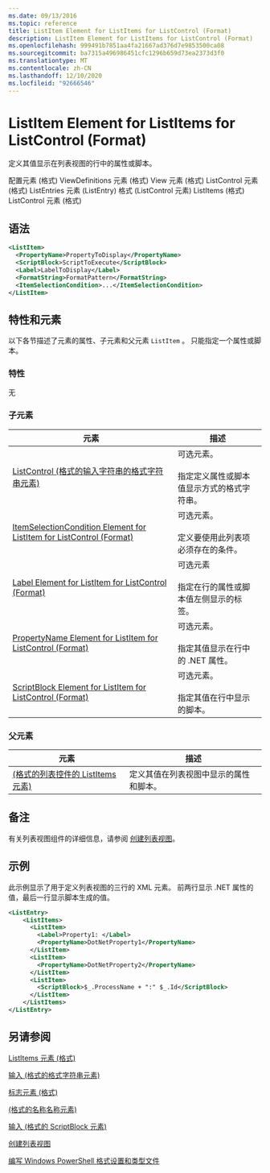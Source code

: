 ```yaml
---
ms.date: 09/13/2016
ms.topic: reference
title: ListItem Element for ListItems for ListControl (Format)
description: ListItem Element for ListItems for ListControl (Format)
ms.openlocfilehash: 999491b7851aa4fa21667ad376d7e9853500ca08
ms.sourcegitcommit: ba7315a496986451cfc1296b659d73ea2373d3f0
ms.translationtype: MT
ms.contentlocale: zh-CN
ms.lasthandoff: 12/10/2020
ms.locfileid: "92666546"
---
```

# <a name="listitem-element-for-listitems-for-listcontrol-format"></a>ListItem Element for ListItems for ListControl (Format)

定义其值显示在列表视图的行中的属性或脚本。

配置元素 (格式) ViewDefinitions 元素 (格式) View 元素 (格式) ListControl 元素 (格式) ListEntries 元素 (ListEntry) 格式 (ListControl 元素) ListItems (格式) ListControl 元素 (格式) 

## <a name="syntax"></a>语法

```xml
<ListItem>
  <PropertyName>PropertyToDisplay</PropertyName>
  <ScriptBlock>ScriptToExecute</ScriptBlock>
  <Label>LabelToDisplay</Label>
  <FormatString>FormatPattern</FormatString>
  <ItemSelectionCondition>...</ItemSelectionCondition>
</ListItem>
```

## <a name="attributes-and-elements"></a>特性和元素

以下各节描述了元素的属性、子元素和父元素 `ListItem` 。 只能指定一个属性或脚本。

### <a name="attributes"></a>特性

无

### <a name="child-elements"></a>子元素

|元素|描述|
|-------------|-----------------|
|[ListControl (格式的输入字符串的格式字符串元素) ](./formatstring-element-for-listitem-for-listcontrol-format.md)|可选元素。<br /><br /> 指定定义属性或脚本值显示方式的格式字符串。|
|[ItemSelectionCondition Element for ListItem for ListControl (Format)](./itemselectioncondition-element-for-listitem-for-listcontrol-format.md)|可选元素。<br /><br /> 定义要使用此列表项必须存在的条件。|
|[Label Element for ListItem for ListControl (Format)](./label-element-for-listitem-for-listcontrol-format.md)|可选元素<br /><br /> 指定在行的属性或脚本值左侧显示的标签。|
|[PropertyName Element for ListItem for ListControl (Format)](./propertyname-element-for-listitem-for-listcontrol-format.md)|可选元素。<br /><br /> 指定其值显示在行中的 .NET 属性。|
|[ScriptBlock Element for ListItem for ListControl (Format)](./scriptblock-element-for-listitem-for-listcontrol-format.md)|可选元素。<br /><br /> 指定其值在行中显示的脚本。|

### <a name="parent-elements"></a>父元素

|元素|描述|
|-------------|-----------------|
|[ (格式的列表控件的 ListItems 元素) ](./listitems-element-for-listentry-for-listcontrol-format.md)|定义其值在列表视图中显示的属性和脚本。|

## <a name="remarks"></a>备注

有关列表视图组件的详细信息，请参阅 [创建列表视图](./creating-a-list-view.md)。

## <a name="example"></a>示例

此示例显示了用于定义列表视图的三行的 XML 元素。 前两行显示 .NET 属性的值，最后一行显示脚本生成的值。

```xml
<ListEntry>
    <ListItems>
      <ListItem>
        <Label>Property1: </Label>
        <PropertyName>DotNetProperty1</PropertyName>
      </ListItem>
      <ListItem>
        <PropertyName>DotNetProperty2</PropertyName>
      </ListItem>
      <ListItem>
        <ScriptBlock>$_.ProcessName + ":" $_.Id</ScriptBlock>
      </ListItem>
    </ListItems>
</ListEntry>

```

## <a name="see-also"></a>另请参阅

[ListItems 元素 (格式) ](./listitems-element-for-listentry-for-listcontrol-format.md)

[输入 (格式的格式字符串元素) ](./formatstring-element-for-listitem-for-listcontrol-format.md)

[标志元素 (格式) ](./label-element-for-listitem-for-listcontrol-format.md)

[ (格式的名称名称元素) ](./propertyname-element-for-listitem-for-listcontrol-format.md)

[输入 (格式的 ScriptBlock 元素) ](./scriptblock-element-for-listitem-for-listcontrol-format.md)

[创建列表视图](./creating-a-list-view.md)

[编写 Windows PowerShell 格式设置和类型文件](./writing-a-powershell-formatting-file.md)
